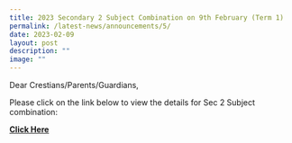 ```yaml
---
title: 2023 Secondary 2 Subject Combination on 9th February (Term 1)
permalink: /latest-news/announcements/5/
date: 2023-02-09
layout: post
description: ""
image: ""
---
```

Dear Crestians/Parents/Guardians,

Please click on the link below to view the details for Sec 2 Subject combination:

[**Click Here**](/parents/CWP/permalink/2/)